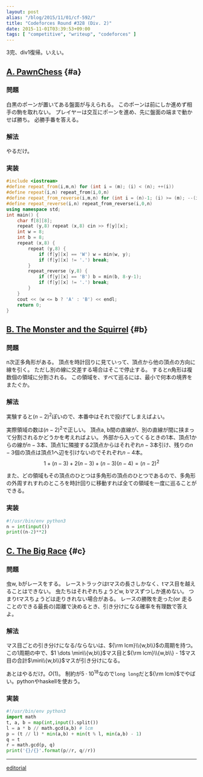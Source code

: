 ```yaml
---
layout: post
alias: "/blog/2015/11/01/cf-592/"
title: "Codeforces Round #328 (Div. 2)"
date: 2015-11-01T03:39:53+09:00
tags: [ "competitive", "writeup", "codeforces" ]
---
```


3完、div1復帰。いえい。

<!-- more -->

## [A. PawnChess](http://codeforces.com/contest/592/problem/A) {#a}

### 問題

白黒のポーンが置いてある盤面が与えられる。
このポーンは前にしか進めず相手の駒を取れない。
プレイヤーは交互にポーンを進め、先に盤面の端まで動かせば勝ち。
必勝手番を答える。

### 解法

やるだけ。

### 実装

``` c++
#include <iostream>
#define repeat_from(i,m,n) for (int i = (m); (i) < (n); ++(i))
#define repeat(i,n) repeat_from(i,0,n)
#define repeat_from_reverse(i,m,n) for (int i = (n)-1; (i) >= (m); --(i))
#define repeat_reverse(i,n) repeat_from_reverse(i,0,n)
using namespace std;
int main() {
    char f[8][8];
    repeat (y,8) repeat (x,8) cin >> f[y][x];
    int w = 8;
    int b = 8;
    repeat (x,8) {
        repeat (y,8) {
            if (f[y][x] == 'W') w = min(w, y);
            if (f[y][x] != '.') break;
        }
        repeat_reverse (y,8) {
            if (f[y][x] == 'B') b = min(b, 8-y-1);
            if (f[y][x] != '.') break;
        }
    }
    cout << (w <= b ? 'A' : 'B') << endl;
    return 0;
}
```


## [B. The Monster and the Squirrel](http://codeforces.com/contest/592/problem/B) {#b}

### 問題

n次正多角形がある。
頂点を時計回りに見ていって、頂点から他の頂点の方向に線を引く。
ただし別の線に交差する場合はそこで停止する。
するとn角形は複数個の領域に分割される。
この領域を、すべて巡るには、最小で何本の境界をまたぐか。

### 解法

実験すると$(n-2)^2$ぽいので、本番中はそれで投げてしまえばよい。


実際領域の数は$(n-2)^2$で正しい。
頂点a, b間の直線が、別の直線が間に挟まって分割されるかどうかを考えればよい。
外部から入ってくるときの$1$本、頂点1からの線が$n-3$本、頂点1に隣接する2頂点からはそれぞれ$n-3$本引け、残りの$n-3$個の頂点は頂点1へ辺を引けないのでそれぞれ$n-4$本。
$$ 1 + (n - 3) + 2 (n - 3) + (n - 3) (n - 4) = (n - 2)^2 $$

また、どの領域もその頂点のひとつは多角形の頂点のひとつであるので、多角形の外周すれすれのところを時計回りに移動すれば全ての領域を一度に巡ることができる。

### 実装

``` python
#!/usr/bin/env python3
n = int(input())
print((n-2)**2)
```

## [C. The Big Race](http://codeforces.com/contest/592/problem/C) {#c}

### 問題

虫w, bがレースをする。
レーストラックはtマスの長さしかなく、tマス目を越えることはできない。
虫たちはそれぞれちょうどw, bマスずつしか進めない。
つまりtマスちょうどは走りきれない場合がある。
レースの勝敗を走った(or 走ることのできる最長の)距離で決めるとき、引き分けになる確率を有理数で答えよ。

### 解法

マス目ごとの引き分けになる/ならないは、${\rm lcm}\\{w,b\\}$の周期を持つ。
この1周期の中で、$1 \dots \min\\{w,b\\}$マス目と${\rm lcm}\\{w,b\\} - 1$マス目の合計$\min\\{w,b\\}$マスが引き分けになる。

あとはやるだけ。$O(1)$。
制約が$5 \cdot 10^{18}$なので`long long`だと${\rm lcm}$でやばい。pythonやhaskellを使おう。

### 実装

``` python
#!/usr/bin/env python3
import math
t, a, b = map(int,input().split())
l = a * b // math.gcd(a,b) # lcm
p = (t // l) * min(a,b) + min(t % l, min(a,b) - 1)
q = t
r = math.gcd(p, q)
print('{}/{}'.format(p//r, q//r))
```


---

[editorial](http://codeforces.com/blog/entry/21318)
